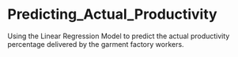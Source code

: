 # Predicting_Actual_Productivity
Using the Linear Regression Model to predict the actual productivity percentage delivered by the garment factory workers.
